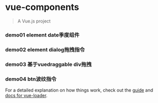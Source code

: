 # vue-components

> A Vue.js project

### demo01 element date季度组件
### demo02 element dialog拖拽指令
### demo03 基于vuedraggable div拖拽
### demo04 btn波纹指令

For a detailed explanation on how things work, check out the [guide](http://vuejs-templates.github.io/webpack/) and [docs for vue-loader](http://vuejs.github.io/vue-loader).
